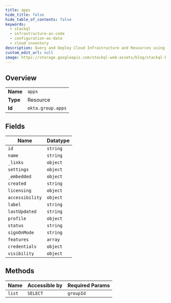```yaml
---
title: apps
hide_title: false
hide_table_of_contents: false
keywords:
  - stackql
  - infrastructure-as-code
  - configuration-as-data
  - cloud inventory
description: Query and Deploy Cloud Infrastructure and Resources using SQL
custom_edit_url: null
image: https://storage.googleapis.com/stackql-web-assets/blog/stackql-blog-post-featured-image.png
---
```

  
    

## Overview
<table><tbody>
<tr><td><b>Name</b></td><td><code>apps</code></td></tr>
<tr><td><b>Type</b></td><td>Resource</td></tr>
<tr><td><b>Id</b></td><td><code>okta.group.apps</code></td></tr>
</tbody></table>

## Fields
| Name | Datatype |
| ---- | -------- |
| `id` | `string` |
| `name` | `string` |
| `_links` | `object` |
| `settings` | `object` |
| `_embedded` | `object` |
| `created` | `string` |
| `licensing` | `object` |
| `accessibility` | `object` |
| `label` | `string` |
| `lastUpdated` | `string` |
| `profile` | `object` |
| `status` | `string` |
| `signOnMode` | `string` |
| `features` | `array` |
| `credentials` | `object` |
| `visibility` | `object` |
## Methods
| Name | Accessible by | Required Params |
| ---- | ------------- | --------------- |
| `list` | `SELECT` | `groupId` |
